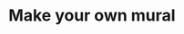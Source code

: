 ---
pid: LLG94
title: Make your own mural
location_transcription: a blank wall that isn't being used for anything
zipcode: '19119'
outside_phl: 
neighborhood: Mount Airy
age: '14'
age_range: 13-19
instagram: 
image_file_name: LLG_94.jpg
proposal_transcription: |-
  FOLLOW YOUR DREAMS


  Chalk bin—>


  People can write a message on a blank wall. They can draw with chalk, and after a month it will be washed away. You can bring your own chalk.
topic: Art,Uplifting
topic_summary: 0, 0
type: 2D,Garden,Interactive,Mural
keywords_other: chalk, dreams, future, recurring
credit: Elijah Oglesby
image_labels: 
twitter: 
facebook: 
permalink: "/monuments/llg94/"
layout: item-page
---